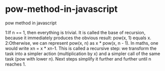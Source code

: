 # pow-method-in-javascript
pow method in javascript

1:If n == 1, then everything is trivial. It is called the base of recursion, because it immediately produces the obvious result: pow(x, 1) equals x.
2:Otherwise, we can represent pow(x, n) as x * pow(x, n - 1). In maths, one would write xn = x * xn-1. This is called a recursive step: we transform the task into a simpler action (multiplication by x) and a simpler call of the same task (pow with lower n). Next steps simplify it further and further until n reaches 1.
